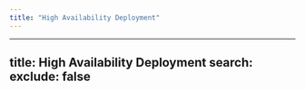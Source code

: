 ```yaml
---
title: "High Availability Deployment"
---
```

---

title: High Availability Deployment
search:
  exclude: false
---
